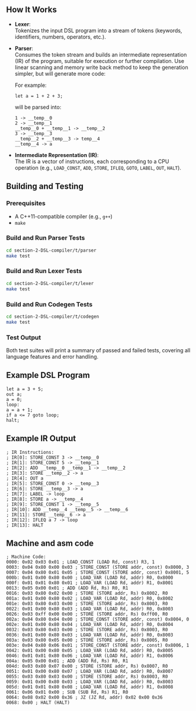 
## How It Works

- **Lexer**:  
  Tokenizes the input DSL program into a stream of tokens (keywords, identifiers, numbers, operators, etc.).

- **Parser**:  
  Consumes the token stream and builds an intermediate representation (IR) of the program, suitable for execution or further compilation. Use linear scanning and memory write back method to keep the generation simpler, but will generate more code:

  For example:
  ```
  let a = 1 + 2 + 3;
  ```
  will be parsed into:
  ```
  1 -> __temp__0
  2 -> __temp__1
  __temp__0 + __temp__1 -> __temp__2
  3 -> __temp__3
  __temp__2 + __temp__3 -> temp__4
  __temp__4 -> a
  ```

- **Intermediate Representation (IR)**:  
  The IR is a vector of instructions, each corresponding to a CPU operation (e.g., `LOAD_CONST`, `ADD`, `STORE`, `IFLEQ`, `GOTO`, `LABEL`, `OUT`, `HALT`).

## Building and Testing

### Prerequisites

- A C++11-compatible compiler (e.g., `g++`)
- `make`

### Build and Run Parser Tests

```sh
cd section-2-DSL-compiler/t/parser
make test
```

### Build and Run Lexer Tests

```sh
cd section-2-DSL-compiler/t/lexer
make test
```

### Build and Run Codegen Tests

```sh
cd section-2-DSL-compiler/t/codegen
make test
```

### Test Output

Both test suites will print a summary of passed and failed tests, covering all language features and error handling.

## Example DSL Program

```dsl
let a = 3 + 5;
out a;
a = 0;
loop:
a = a + 1;
if a <= 7 goto loop;
halt;
```

## Example IR Output

```dsl
; IR Instructions:
; IR[0]: STORE_CONST 3 -> __temp__0
; IR[1]: STORE_CONST 5 -> __temp__1
; IR[2]: ADD __temp__0 __temp__1 -> __temp__2
; IR[3]: STORE __temp__2 -> a
; IR[4]: OUT a
; IR[5]: STORE_CONST 0 -> __temp__3
; IR[6]: STORE __temp__3 -> a
; IR[7]: LABEL -> loop
; IR[8]: STORE a -> __temp__4
; IR[9]: STORE_CONST 1 -> __temp__5
; IR[10]: ADD __temp__4 __temp__5 -> __temp__6
; IR[11]: STORE __temp__6 -> a
; IR[12]: IFLEQ a 7 -> loop
; IR[13]: HALT
```
## Machine and asm code

```
; Machine Code:
0000: 0x02 0x03 0x01 ; LOAD_CONST (LOAD Rd, const) R3, 1
0003: 0x04 0x80 0x00 0x03 ; STORE_CONST (STORE addr, const) 0x8000, 3
0007: 0x04 0x80 0x01 0x05 ; STORE_CONST (STORE addr, const) 0x8001, 5
000b: 0x01 0x00 0x80 0x00 ; LOAD_VAR (LOAD Rd, addr) R0, 0x8000
000f: 0x01 0x01 0x80 0x01 ; LOAD_VAR (LOAD Rd, addr) R1, 0x8001
0013: 0x05 0x00 0x01 ; ADD (ADD Rd, Rs) R0, R1
0016: 0x03 0x80 0x02 0x00 ; STORE (STORE addr, Rs) 0x8002, R0
001a: 0x01 0x00 0x80 0x02 ; LOAD_VAR (LOAD Rd, addr) R0, 0x8002
001e: 0x03 0x80 0x03 0x00 ; STORE (STORE addr, Rs) 0x8003, R0
0022: 0x01 0x00 0x80 0x03 ; LOAD_VAR (LOAD Rd, addr) R0, 0x8003
0026: 0x03 0xff 0x00 0x00 ; STORE (STORE addr, Rs) 0xff00, R0
002a: 0x04 0x80 0x04 0x00 ; STORE_CONST (STORE addr, const) 0x8004, 0
002e: 0x01 0x00 0x80 0x04 ; LOAD_VAR (LOAD Rd, addr) R0, 0x8004
0032: 0x03 0x80 0x03 0x00 ; STORE (STORE addr, Rs) 0x8003, R0
0036: 0x01 0x00 0x80 0x03 ; LOAD_VAR (LOAD Rd, addr) R0, 0x8003
003a: 0x03 0x80 0x05 0x00 ; STORE (STORE addr, Rs) 0x8005, R0
003e: 0x04 0x80 0x06 0x01 ; STORE_CONST (STORE addr, const) 0x8006, 1
0042: 0x01 0x00 0x80 0x05 ; LOAD_VAR (LOAD Rd, addr) R0, 0x8005
0046: 0x01 0x01 0x80 0x06 ; LOAD_VAR (LOAD Rd, addr) R1, 0x8006
004a: 0x05 0x00 0x01 ; ADD (ADD Rd, Rs) R0, R1
004d: 0x03 0x80 0x07 0x00 ; STORE (STORE addr, Rs) 0x8007, R0
0051: 0x01 0x00 0x80 0x07 ; LOAD_VAR (LOAD Rd, addr) R0, 0x8007
0055: 0x03 0x80 0x03 0x00 ; STORE (STORE addr, Rs) 0x8003, R0
0059: 0x01 0x00 0x80 0x03 ; LOAD_VAR (LOAD Rd, addr) R0, 0x8003
005d: 0x01 0x01 0x80 0x08 ; LOAD_VAR (LOAD Rd, addr) R1, 0x8008
0061: 0x06 0x01 0x00 ; SUB (SUB Rd, Rs) R1, R0
0064: 0x08 0x02 0x00 0x36 ; JZ (JZ Rd, addr) 0x02 0x00 0x36
0068: 0x00 ; HALT (HALT)
```

